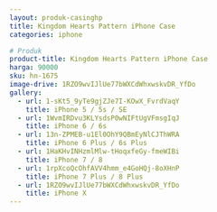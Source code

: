 ```yaml
---
layout: produk-casinghp
title: Kingdom Hearts Pattern iPhone Case
categories: iphone

# Produk
product-title: Kingdom Hearts Pattern iPhone Case
harga: 90000
sku: hn-1675
image-drive: 1RZO9wvIJlUe77bWXCdWhxwskvDR_YfDo
gallery:
  - url: 1-sKt5_9yTe9gjZJe7I-KOwX_FvrdVaqY
    title: iPhone 5 / 5s / SE
  - url: 1WvmIRDvu3KLYsdsP0wNIFtUgVFmsgIqJ
    title: iPhone 6 / 6s
  - url: 13n-ZPMEB-u1El0OhY9QBmEyNlCJThWRA
    title: iPhone 6 Plus / 6s Plus
  - url: 1HaKHvINHzmlMlw-tHoqxfeGy-fmeWIBi
    title: iPhone 7 / 8
  - url: 1rpXcoQcOhfAVV4hmm_e4GoHQj-8oXHnP
    title: iPhone 7 Plus / 8 Plus
  - url: 1RZO9wvIJlUe77bWXCdWhxwskvDR_YfDo
    title: iPhone X
---
```

